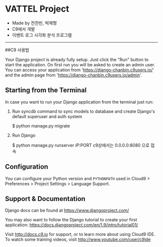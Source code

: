 # VATTEL Project

* Made by 전찬빈, 박재형
* C9에서 개발
* 이벤트 로그 시각화 분석 프로그램


------------------------------------------------------------------------------
##C9 사용법

Your Django project is already fully setup. Just click the "Run" button to start
the application. On first run you will be asked to create an admin user. You can
access your application from 'https://django-chanbin.c9users.io/' and the admin page from 
'https://django-chanbin.c9users.io/admin'.

## Starting from the Terminal

In case you want to run your Django application from the terminal just run:

1) Run syncdb command to sync models to database and create Django's default superuser and auth system

    $ python manage.py migrate

2) Run Django

    $ python manage.py runserver $IP:$PORT
    c9상에서는 0.0.0.0:8080 으로 접속
    
## Configuration

You can configure your Python version and `PYTHONPATH` used in
Cloud9 > Preferences > Project Settings > Language Support.

## Support & Documentation

Django docs can be found at https://www.djangoproject.com/

You may also want to follow the Django tutorial to create your first application:
https://docs.djangoproject.com/en/1.9/intro/tutorial01/

Visit http://docs.c9.io for support, or to learn more about using Cloud9 IDE.
To watch some training videos, visit http://www.youtube.com/user/c9ide